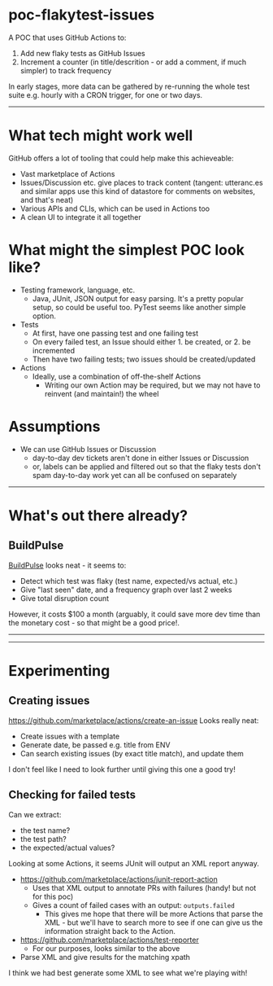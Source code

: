 # poc-flakytest-issues

A POC that uses GitHub Actions to:
1. Add new flaky tests as GitHub Issues
2. Increment a counter (in title/descrition - or add a comment, if much simpler) to track frequency

In early stages, more data can be gathered by re-running the whole test suite e.g. hourly with a CRON trigger, for one or two days.

---

# What tech might work well

GitHub offers a lot of tooling that could help make this achieveable:
- Vast marketplace of Actions
- Issues/Discussion etc. give places to track content (tangent: utteranc.es and similar apps use this kind of datastore for comments on websites, and that's neat)
- Various APIs and CLIs, which can be used in Actions too
- A clean UI to integrate it all together

# What might the simplest POC look like?

- Testing framework, language, etc.
  - Java, JUnit, JSON output for easy parsing. It's a pretty popular setup, so could be useful too. PyTest seems like another simple option.
- Tests
  - At first, have one passing test and one failing test
  - On every failed test, an Issue should either 1. be created, or 2. be incremented
  - Then have two failing tests; two issues should be created/updated
- Actions
  - Ideally, use a combination of off-the-shelf Actions
    - Writing our own Action may be required, but we may not have to reinvent (and maintain!) the wheel 
  
  
# Assumptions
- We can use GitHub Issues or Discussion
  - day-to-day dev tickets aren't done in either Issues or Discussion
  - or, labels can be applied and filtered out so that the flaky tests don't spam day-to-day work yet can all be confused on separately



---

# What's out there already?

## BuildPulse

[BuildPulse](https://buildpulse.io/) looks neat - it seems to:
- Detect which test was flaky (test name, expected/vs actual, etc.)
- Give "last seen" date, and a frequency graph over last 2 weeks
- Give total disruption count

However, it costs $100 a month (arguably, it could save more dev time than the monetary cost - so that might be a good price!.

---
---

# Experimenting

## Creating issues
https://github.com/marketplace/actions/create-an-issue Looks really neat:

- Create issues with a template
- Generate date, be passed e.g. title from ENV
- Can search existing issues (by exact title match), and update them

I don't feel like I need to look further until giving this one a good try!

## Checking for failed tests

Can we extract:
- the test name?
- the test path?
- the expected/actual values?

Looking at some Actions, it seems JUnit will output an XML report anyway.

- https://github.com/marketplace/actions/junit-report-action
  - Uses that XML output to annotate PRs with failures (handy! but not for this poc)
  - Gives a count of failed cases with an output: `outputs.failed`
    - This gives me hope that there will be more Actions that parse the XML - but we'll have to search more to see if one can give us the information straight back to the Action.
- https://github.com/marketplace/actions/test-reporter
  - For our purposes, looks similar to the above
- Parse XML and give results for the matching xpath

I think we had best generate some XML to see what we're playing with!




